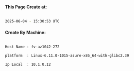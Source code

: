 
   
#### This Page Create at:

```bash

2025-06-04 - 15:30:53 UTC

```

#### Create By Machine:

```bash

Host Name : fv-az1042-272

platform  : Linux-6.11.0-1015-azure-x86_64-with-glibc2.39

Ip Local  : 10.1.0.12

```


